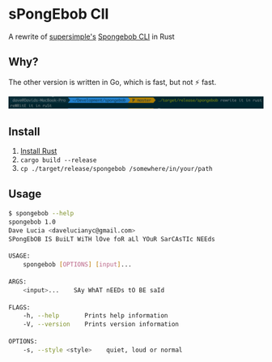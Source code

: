 # sPongEbob ClI
A rewrite of [supersimple's](https://github.com/supersimple) [Spongebob CLI](https://github.com/supersimple/spongebob) in Rust

## Why?
The other version is written in Go, which is fast, but not ⚡ fast.

![](assets/screenshot.png)

## Install
1. [Install Rust](https://www.rust-lang.org/tools/install)
2. `cargo build --release`
3. `cp ./target/release/spongebob /somewhere/in/your/path`

## Usage

``` bash
$ spongebob --help
spongebob 1.0
Dave Lucia <davelucianyc@gmail.com>
SPongEbOB IS BuiLT WiTH lOve foR aLl YOuR SarCAsTIc NEEds

USAGE:
    spongebob [OPTIONS] [input]...

ARGS:
    <input>...    SAy WhAT nEEDs tO BE saId

FLAGS:
    -h, --help       Prints help information
    -V, --version    Prints version information

OPTIONS:
    -s, --style <style>    quiet, loud or normal
```
